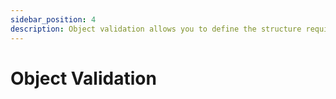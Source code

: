 ```yaml
---
sidebar_position: 4
description: Object validation allows you to define the structure required of objects
---
```


# Object Validation
